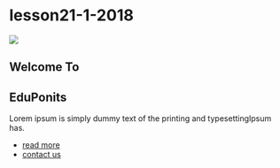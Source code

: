 # lesson21-1-2018
<!DOCTYPE html>
<html lang="en">
<head>
    <meta charset="UTF-8">
    <meta name="viewport" content="width=device-width, initial-scale=1.0">
    <meta http-equiv="X-UA-Compatible" content="ie=edge">
    <link rel="stylesheet" href="">
    <link rel="stylesheet" href="https://cdnjs.cloudflare.com/ajax/libs/meyer-reset/2.0/reset.min.css">
    <link rel="stylesheet" href="https://cdnjs.cloudflare.com/ajax/libs/meyer-reset/2.0/reset.css">
    <link href="https://fonts.googleapis.com/css?family=Anton|Molengo|Ropa+Sans" rel="stylesheet">
    <link href="https://fonts.googleapis.com/css?family=Tauri" rel="stylesheet">
    <link href="https://fonts.googleapis.com/css?family=Montserrat" rel="stylesheet">
   <link href="https://fonts.googleapis.com/css?family=Raleway" rel="stylesheet">
   <link rel="stylesheet" href="abs.css">
    <title>Document</title>
</head>
<body>
    <div class="main">
    <div class="picture">
        <img src="12.jpg">
        <div class="text">
        <h2>Welcome To </h2><h2 class="blac-h2">EduPonits</h2>
        <p class="lorem">Lorem ipsum is simply dummy text of the printing and typesettingIpsum has.</p>
        </div>
        <ul>
            <li><a href="#">read more</a></li>
            <li><a href="#">contact us</a></li>
        </ul>
        
    
</div>
</div>
</body>
</html>

